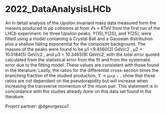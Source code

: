 # 2022_DataAnalysisLHCb
An in detail analysis of the Upsilon invariant mass data measured form the mesons produced in pp collisions at from √s = 8TeV from the first run of the LHCb experiment. he three Upsilon peaks, ϒ(1S),ϒ(2S), and ϒ(2S), were fitted using a model containing a Crystal
Ball and a Gaussian distribution plus a shallow falling exponential for the composite background. The masses of the peaks were found to be
µ1 =9.4560(2) GeV/c2
, µ2 = 10.0184(5) GeV/c2 , and µ3 = 10.3493(9) GeV/c2, with the total error quoted calculated from the statistical
error from the fit and from the systematic error due to the fitting model. These values are consistent with those found in the literature.
Lastly, the ratios for the differential cross-section times the branching fraction of the studied production, ϒ → µ+µ
−
, show that these ratios
are not dependant on the pseudorapidity but will increase when increasing the transverse momentum of the muon pair. This statement is in
concordance with the studies already done on this data set found in the literature.

Project partner: @dgeorgescu1
